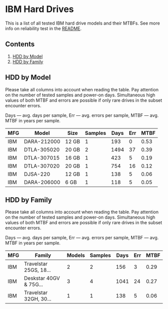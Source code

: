IBM Hard Drives
===============

This is a list of all tested IBM hard drive models and their MTBFs. See more
info on reliability test in the [README](https://github.com/linuxhw/SMART).

Contents
--------

1. [ HDD by Model  ](#hdd-by-model)
2. [ HDD by Family ](#hdd-by-family)

HDD by Model
------------

Please take all columns into account when reading the table. Pay attention on the
number of tested samples and power-on days. Simultaneous high values of both MTBF
and errors are possible if only rare drives in the subset encounter errors.

Days — avg. days per sample,
Err  — avg. errors per sample,
MTBF — avg. MTBF in years per sample.

| MFG       | Model              | Size   | Samples | Days  | Err   | MTBF   |
|-----------|--------------------|--------|---------|-------|-------|--------|
| IBM       | DARA-212000        | 12 GB  | 1       | 193   | 0     | 0.53   |
| IBM       | DTLA-305020        | 20 GB  | 2       | 1494  | 37    | 0.39   |
| IBM       | DTLA-307015        | 16 GB  | 1       | 423   | 5     | 0.19   |
| IBM       | DTLA-307020        | 20 GB  | 1       | 754   | 16    | 0.12   |
| IBM       | DJSA-220           | 12 GB  | 1       | 138   | 5     | 0.06   |
| IBM       | DARA-206000        | 6 GB   | 1       | 118   | 5     | 0.05   |

HDD by Family
-------------

Please take all columns into account when reading the table. Pay attention on the
number of tested samples and power-on days. Simultaneous high values of both MTBF
and errors are possible if only rare drives in the subset encounter errors.

Days — avg. days per sample,
Err  — avg. errors per sample,
MTBF — avg. MTBF in years per sample.

| MFG       | Family                 | Models | Samples | Days  | Err   | MTBF   |
|-----------|------------------------|--------|---------|-------|-------|--------|
| IBM       | Travelstar 25GS, 18... | 2      | 2       | 156   | 3     | 0.29   |
| IBM       | Deskstar 40GV & 75G... | 3      | 4       | 1041  | 24    | 0.27   |
| IBM       | Travelstar 32GH, 30... | 1      | 1       | 138   | 5     | 0.06   |
